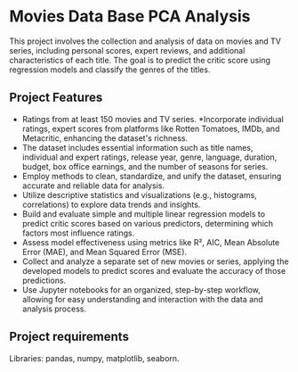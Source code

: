 # Movies Data Base PCA Analysis
This project involves the collection and analysis of data on movies and TV series, including personal scores, expert reviews, and additional characteristics of each title. The goal is to predict the critic score using regression models and classify the genres of the titles.

## Project Features

* Ratings from at least 150 movies and TV series.
*Incorporate individual ratings, expert scores from platforms like Rotten Tomatoes, IMDb, and Metacritic, enhancing the dataset's richness.
* The dataset includes essential information such as title names, individual and expert ratings, release year, genre, language, duration, budget, box office earnings, and the number of seasons for series.
* Employ methods to clean, standardize, and unify the dataset, ensuring accurate and reliable data for analysis.
* Utilize descriptive statistics and visualizations (e.g., histograms, correlations) to explore data trends and insights.
* Build and evaluate simple and multiple linear regression models to predict critic scores based on various predictors, determining which factors most influence ratings.
* Assess model effectiveness using metrics like R², AIC, Mean Absolute Error (MAE), and Mean Squared Error (MSE).
* Collect and analyze a separate set of new movies or series, applying the developed models to predict scores and evaluate the accuracy of those predictions.
* Use Jupyter notebooks for an organized, step-by-step workflow, allowing for easy understanding and interaction with the data and analysis process.

## Project requirements
Libraries:
pandas, numpy, matplotlib, seaborn.
